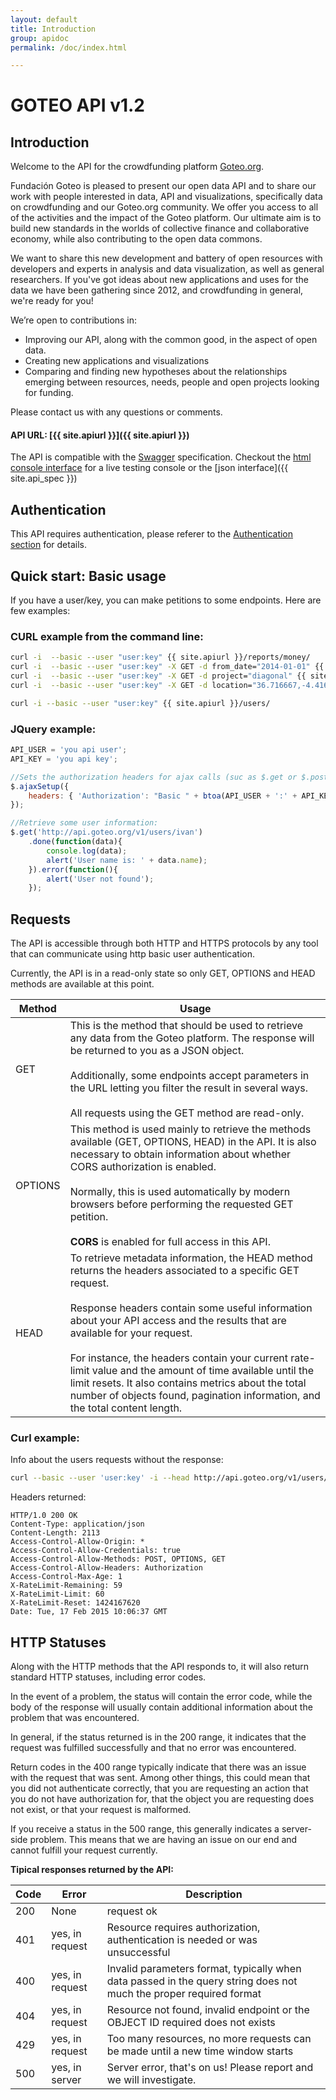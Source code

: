 ```yaml
---
layout: default
title: Introduction
group: apidoc
permalink: /doc/index.html

---
```

# GOTEO API v1.2

## Introduction

Welcome to the API for the crowdfunding platform [Goteo.org](http://goteo.org).

Fundación Goteo is pleased to present our open data API and to share our work with people interested in data, API and visualizations, specifically data on crowdfunding and our Goteo.org community. We offer you access to all of the activities and the impact of the Goteo platform. Our ultimate aim is to build new standards in the worlds of collective finance and collaborative economy, while also contributing to the open data commons.

We want to share this new development and battery of open resources with developers and experts in analysis and data visualization, as well as general researchers. If you've got ideas about new applications and uses for the data we have been gathering since 2012, and crowdfunding in general, we're ready for you!

We’re open to contributions in:

* Improving our API, along with the common good, in the aspect of open data.
* Creating new applications and visualizations
* Comparing and finding new hypotheses about the relationships emerging between resources, needs, people and open projects looking for funding.

Please contact us with any questions or comments.

#### API URL: [{{ site.apiurl }}]({{ site.apiurl }})

The API is compatible with the [Swagger](http://swagger.io/) specification. Checkout the [html console interface](console.html) for a live testing console or the [json interface]({{ site.api_spec }})


## Authentication

This API requires authentication, please referer to the [Authentication section](security.html) for details.

## Quick start: Basic usage

If you have a user/key, you can make petitions to some endpoints. Here are few examples:

### CURL example from the command line:

```bash
curl -i  --basic --user "user:key" {{ site.apiurl }}/reports/money/
curl -i  --basic --user "user:key" -X GET -d from_date="2014-01-01" {{ site.apiurl }}/reports/money/
curl -i  --basic --user "user:key" -X GET -d project="diagonal" {{ site.apiurl }}/reports/money/
curl -i  --basic --user "user:key" -X GET -d location="36.716667,-4.416667,100" {{ site.apiurl }}/reports/projects/

curl -i --basic --user "user:key" {{ site.apiurl }}/users/ 
```

### JQuery example:

```javascript
API_USER = 'you api user';
API_KEY = 'you api key';

//Sets the authorization headers for ajax calls (suc as $.get or $.post)
$.ajaxSetup({
    headers: { 'Authorization': "Basic " + btoa(API_USER + ':' + API_KEY)},
});

//Retrieve some user information:
$.get('http://api.goteo.org/v1/users/ivan')
    .done(function(data){
        console.log(data);
        alert('User name is: ' + data.name);
    }).error(function(){
        alert('User not found');
    });


```

## Requests

The API is accessible through both HTTP and HTTPS protocols by any tool that can communicate using http basic user authentication.

Currently, the API is in a read-only state so only GET, OPTIONS and HEAD methods are available at this point.

|  Method | Usage |
| ------- | ----- |
| GET     | This is the method that should be used to retrieve any data from the Goteo platform. The response will be  returned to you as a JSON object.<br><br> Additionally, some endpoints accept parameters in the URL letting you filter the result in several ways.<br><br> All requests using the GET method are read-only.    |
| OPTIONS | This method is used mainly to retrieve the methods available (GET, OPTIONS, HEAD) in the API. It is also necessary to obtain information about whether CORS authorization is enabled.<br><br> Normally, this is used automatically by modern browsers before performing the requested GET petition.<br><br>**CORS** is enabled for full access in this API. |
| HEAD    | To retrieve metadata information, the HEAD method returns the headers associated to a specific GET request.<br><br>Response headers contain some useful information about your API access and the results that are available for your request.<br><br>For instance, the headers contain your current rate-limit value and the amount of time available until the limit resets. It also contains metrics about the total number of objects found, pagination information, and the total content length.  |

### Curl example:

Info about the users requests without the response:

```bash
curl --basic --user 'user:key' -i --head http://api.goteo.org/v1/users/
```

Headers returned:

```http
HTTP/1.0 200 OK
Content-Type: application/json
Content-Length: 2113
Access-Control-Allow-Origin: *
Access-Control-Allow-Credentials: true
Access-Control-Allow-Methods: POST, OPTIONS, GET
Access-Control-Allow-Headers: Authorization
Access-Control-Max-Age: 1
X-RateLimit-Remaining: 59
X-RateLimit-Limit: 60
X-RateLimit-Reset: 1424167620
Date: Tue, 17 Feb 2015 10:06:37 GMT
```

## HTTP Statuses

Along with the HTTP methods that the API responds to, it will also return standard HTTP statuses, including error codes.

In the event of a problem, the status will contain the error code, while the body of the response will usually contain additional information about the problem that was encountered.

In general, if the status returned is in the 200 range, it indicates that the request was fulfilled successfully and that no error was encountered.

Return codes in the 400 range typically indicate that there was an issue with the request that was sent. Among other things, this could mean that you did not authenticate correctly, that you are requesting an action that you do not have authorization for, that the object you are requesting does not exist, or that your request is malformed.

If you receive a status in the 500 range, this generally indicates a server-side problem. This means that we are having an issue on our end and cannot fulfill your request currently.

**Tipical responses returned by the API:**

| Code | Error | Description |
|------|-------|-------------|
| 200  | None  | request ok |
| 401  | yes, in request | Resource requires authorization, authentication is needed or was unsuccessful |
| 400  | yes, in request | Invalid parameters format, typically when data passed in the query string does not much the proper required format |
| 404  | yes, in request | Resource not found, invalid endpoint or the OBJECT ID required does not exists |
| 429  | yes, in request | Too many resources, no more requests can be made until a new time window starts |
| 500  | yes, in server | Server error, that's on us! Please report and we will investigate. |
